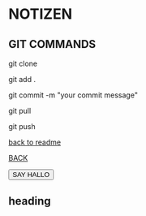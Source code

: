 # NOTIZEN

## GIT COMMANDS

git clone

git add .

git commit -m "your commit message"

git pull

git push

[back to readme](javascript:history.back();)

<a href="javascript:history.back();">BACK</a>

<button onclick="document.write('Hallo');">SAY HALLO</button>

<h2>heading</h2>